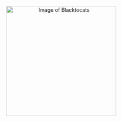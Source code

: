 <img src="https://octodex.github.com/images/blacktocats.png" alt="Image of Blacktocats" width='300' height='300' style="text-align:center;"/>

